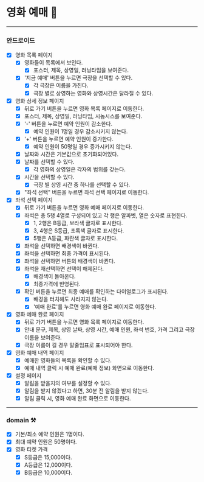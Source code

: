 # 영화 예매️ 🎫
---
### 안드로이드
- [x] 영화 목록 페이지
    - [x] 영화들이 목록에서 보인다.
        - [x] 포스터, 제목, 상영일, 러닝타임을 보여준다.
    - [x] '지금 예매' 버튼을 누르면 극장을 선택할 수 있다.
      - [x] 각 극장은 이름을 가진다.
      - [x] 극장 별로 상영하는 영화와 상영시간은 달라질 수 있다.

- [x] 영화 상세 정보 페이지
    - [x] 뒤로 가기 버튼을 누르면 영화 목록 페이지로 이동한다.
    - [x] 포스터, 제목, 상영일, 러닝타임, 시놉시스를 보여준다.
    - [x] '-' 버튼을 누르면 예약 인원이 감소한다.
        - [x] 예약 인원이 1명일 경우 감소시키지 않는다.
    - [x] '+' 버튼을 누르면 예약 인원이 증가한다.
        - [x] 예약 인원이 50명일 경우 증가시키지 않는다.
    - [X] 날짜와 시간은 기본값으로 초기화되어있다.
    - [x] 날짜를 선택할 수 있다.
        - [x] 각 영화의 상영일은 각자의 범위를 갖는다.
    - [x] 시간을 선택할 수 있다.
      - [x] 극장 별 상영 시간 중 하나를 선택할 수 있다.
    - [x] "좌석 선택" 버튼을 누르면 좌석 선택 페이지로 이동한다.

- [x] 좌석 선택 페이지
    - [x] 뒤로 가기 버튼을 누르면 영화 예매 페이지로 이동한다.
    - [x] 좌석은 총 5행 4열로 구성되어 있고 각 행은 알파벳, 열은 숫자로 표현한다.
        - [x] 1, 2행은 B등급, 보라색 글자로 표시한다.
        - [x] 3, 4행은 S등급, 초록색 글자로 표시한다.
        - [x] 5행은 A등급, 파란색 글자로 표시한다.
    - [x] 좌석을 선택하면 배경색이 바뀐다.
    - [x] 좌석을 선택하면 최종 가격이 표시된다.
    - [x] 좌석을 선택하면 버튼의 배경색이 바뀐다.
    - [x] 좌석을 재선택하면 선택이 해제된다.
        - [x] 배경색이 돌아온다.
        - [x] 최종가격에 반영된다.
    - [x] 확인 버튼을 누르면 최종 예매를 확인하는 다이얼로그가 표시된다.
        - [x] 배경을 터치해도 사라지지 않는다.
        - [x] '예매 완료'를 누르면 영화 예매 완료 페이지로 이동한다.

- [x] 영화 예매 완료 페이지
    - [x] 뒤로 가기 버튼을 누르면 영화 목록 페이지로 이동한다.
    - [x] 안내 문구, 제목, 상영 날짜, 상영 시간, 예매 인원, 좌석 번호, 가격 그리고 극장 이름을 보여준다.
    - [x] 극장 이름이 길 경우 말줄임표로 표시되어야 한다.

- [x] 영화 예매 내역 페이지
    - [x] 예매한 영화들의 목록을 확인할 수 있다.
    - [x] 예매 내역 클릭 시 예매 완료(예매 정보) 화면으로 이동한다.

- [x] 설정 페이지
    - [x] 알림을 받을지의 여부를 설정할 수 있다.
    - [x] 알림을 받지 않겠다고 하면, 30분 전 알림을 받지 않는다.
    - [x] 알림 클릭 시, 영화 예매 완료 화면으로 이동한다.

---
### domain ⚒️
- [x] 기본/최소 예약 인원은 1명이다.
- [x] 최대 예약 인원은 50명이다.
- [x] 영화 티켓 가격
    - [x] S등급은 15,000이다.
    - [x] A등급은 12,000이다.
    - [x] B등급은 10,000이다.
